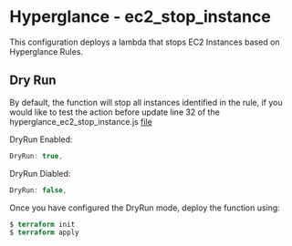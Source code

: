# Hyperglance - ec2_stop_instance

This configuration deploys a lambda that stops EC2 Instances based on Hyperglance Rules.

## Dry Run

By default, the function will stop all instances identified in the rule, if you would like to test the action before update line 32 of the hyperglance_ec2_stop_instance.js [file](https://github.com/hyperglance/aws-rule-automations/blob/master/files/hyperglance_ec2_stop_instance.js#L32)

DryRun Enabled:

```javascript
DryRun: true,
```

DryRun Diabled:

```javascript
DryRun: false,
```

Once you have configured the DryRun mode, deploy the function using:

```terraform
$ terraform init
$ terraform apply
```
